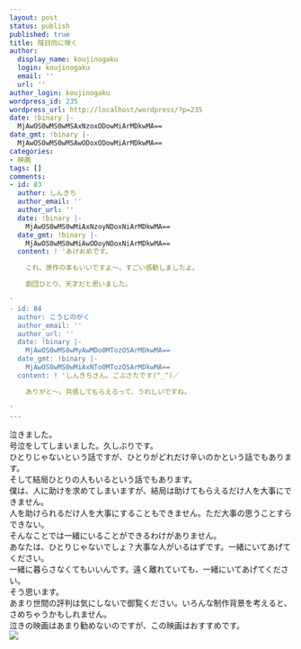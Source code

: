 ```yaml
---
layout: post
status: publish
published: true
title: 陰日向に咲く
author:
  display_name: koujinogaku
  login: koujinogaku
  email: ''
  url: ''
author_login: koujinogaku
wordpress_id: 235
wordpress_url: http://localhost/wordpress/?p=235
date: !binary |-
  MjAwOS0wMS0wMSAxNzoxODowMiArMDkwMA==
date_gmt: !binary |-
  MjAwOS0wMS0wMSAwODoxODowMiArMDkwMA==
categories:
- 映画
tags: []
comments:
- id: 83
  author: しんきち
  author_email: ''
  author_url: ''
  date: !binary |-
    MjAwOS0wMS0wMiAxNzoyNDoxNiArMDkwMA==
  date_gmt: !binary |-
    MjAwOS0wMS0wMiAwODoyNDoxNiArMDkwMA==
  content: ! 'あけおめです。

    これ、原作の本もいいですよ～。すごい感動しましたよ。

    劇団ひとり、天才だと思いました。

'
- id: 84
  author: こうじのがく
  author_email: ''
  author_url: ''
  date: !binary |-
    MjAwOS0wMS0wMyAwMDo0MTozOSArMDkwMA==
  date_gmt: !binary |-
    MjAwOS0wMS0wMiAxNTo0MTozOSArMDkwMA==
  content: ! 'しんきちさん。ごぶさたです(^_^)／

    ありがと～。共感してもらえるって、うれしいですね。

'
---
```

<p>泣きました。<br />
号泣をしてしまいました。久しぶりです。<br />
ひとりじゃないという話ですが、ひとりがどれだけ辛いのかという話でもあります。<br />
そして結局ひとりの人もいるという話でもあります。<br />
僕は、人に助けを求めてしまいますが、結局は助けてもらえるだけ人を大事にできません。<br />
人を助けられるだけ人を大事にすることもできません。ただ大事の思うことすらできない。<br />
そんなことでは一緒にいることができるわけがありません。<br />
あなたは、ひとりじゃないでしょ？大事な人がいるはずです。一緒にいてあげてください。<br />
一緒に暮らさなくてもいいんです。遠く離れていても、一緒にいてあげてください。<br />
そう思います。<br />
あまり世間の評判は気にしないで御覧ください。いろんな制作背景を考えると、さめちゃうかもしれません。<br />
泣きの映画はあまり勧めないのですが、この映画はおすすめです。<br />
<a href="http://hb.afl.rakuten.co.jp/hgc/093e8c3e.cf377d26.093e8c3f.3a25b2b1/?pc=http%3a%2f%2fitem.rental.rakuten.co.jp%2fdvd%2fpr%3daffili-inc1%2f1031752%2f%3fdev%3ddafl1031752&m=http%3a%2f%2fm.rakuten.co.jp%2f" target="_blank"><img src="http://hbb.afl.rakuten.co.jp/hgb/?pc=http%3a%2f%2fimage.rental.rakuten.co.jp%2fdata%2fd0%2f91%2f1031752_m.jpg&m=http%3a%2f%2fimage.rakuten.co.jp%2fcom%2finc%2fdirectory-afl%2fshare%2fimg%2ficn%2fdefault_mobile_banner.gif" border="0"></a></p>
